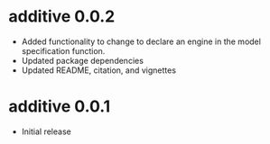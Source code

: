 # additive 0.0.2

- Added functionality to change to declare an engine in the model specification function.
- Updated package dependencies
- Updated README, citation, and vignettes

# additive 0.0.1

- Initial release
